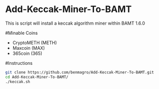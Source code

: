Add-Keccak-Miner-To-BAMT
========================

This is script will install a keccak algorithm miner within BAMT 1.6.0

#Minable Coins

- CryptoMETH (METH)
- Maxcoin (MAX)
- 365coin (365)

#Instructions

```bash
git clone https://github.com/benmagro/Add-Keccak-Miner-To-BAMT.git
cd Add-Keccak-Miner-To-BAMT/
./keccak.sh
```
